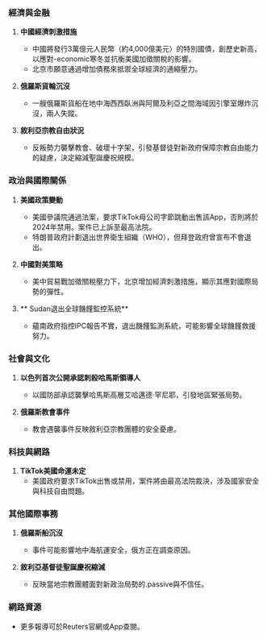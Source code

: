 ### 經濟與金融
1. **中國經濟刺激措施**  
   - 中國將發行3萬億元人民幣（約4,000億美元）的特別國債，創歷史新高，以應對-economic寒冬並抗衡美國加徵關稅的影響。
   - 北京市願意通過增加債務來抵禦全球經濟的通縮壓力。

2. **俄羅斯貨輪沉沒**  
   - 一艘俄羅斯貨船在地中海西西臥洲與阿爾及利亞之間海域因引擎室爆炸沉沒，兩人失蹤。  

3. **敘利亞宗教自由狀況**  
   - 反叛勢力襲擊教會、破壞十字架，引發基督徒對新政府保障宗教自由能力的疑慮，決定縮減聖誕慶祝規模。

### 政治與國際關係
1. **美國政策變動**
   - 美國參議院通過法案，要求TikTok母公司字節跳動出售該App，否則將於2024年禁用。案件已上訴至最高法院。
   - 特朗普政府計劃退出世界衛生組織（WHO），但拜登政府曾宣布不會退出。

2. **中國對美策略**
   - 美中貿易戰加徵關稅壓力下，北京增加經濟刺激措施，顯示其應對國際局勢的彈性。

3. ** Sudan退出全球饑饉監控系統**  
   - 蘊南政府指控IPC報告不實，退出饑饉監測系統，可能影響全球饑饉救援努力。

### 社會與文化
1. **以色列首次公開承認刺殺哈馬斯領導人**
   - 以國防部承認襲擊哈馬斯高層艾哈邁德·罕尼耶，引發地區緊張局勢。

2. **俄羅斯教會事件**
   - 教會遇襲事件反映敘利亞宗教團體的安全憂慮。

### 科技與網路
1. **TikTok美國命運未定**  
   - 美國政府要求TikTok出售或禁用，案件將由最高法院裁決，涉及國家安全與科技自由問題。

### 其他國際事務
1. **俄羅斯船沉沒**
   - 事件可能影響地中海航運安全，俄方正在調查原因。

2. **敘利亞基督徒聖誕慶祝縮減**
   - 反映當地宗教團體面對新政治局勢的.passive與不信任。

### 網路資源
- 更多報導可於Reuters官網或App查閱。